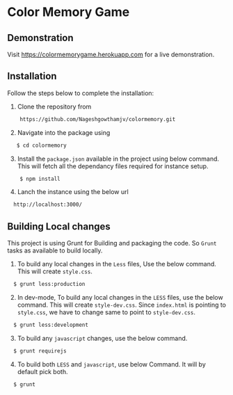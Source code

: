 # Color Memory Game

## Demonstration

Visit https://colormemorygame.herokuapp.com for a live demonstration.

## Installation

Follow the steps below to complete the installation:

1. Clone the repository from 
  ```bash
      https://github.com/Nageshgowthamjv/colormemory.git
  ```

2. Navigate into the package using
  ```bash
     $ cd colormemory
  ```

3.  Install the `package.json` available in the project using below command. This will fetch all the dependancy files required for instance setup.
  ```bash
      $ npm install
  ```

4. Lanch the instance using the below url
  ```bash
    http://localhost:3000/
  ```

## Building Local changes

This project is using Grunt for Building and packaging the code. So `Grunt` tasks as available to build locally.

1. To build any local changes in the `Less` files, Use the below command. This will create `style.css`.
  ```bash
    $ grunt less:production
  ```
  
2. In dev-mode, To build any local changes in the `LESS` files, use the below command. This will create `style-dev.css`. Since `index.html` is pointing to `style.css`, we have to change same to point to `style-dev.css`.
  ```bash
    $ grunt less:development
  ```
  
3. To build any `javascript` changes, use the below command.
  ```bash
    $ grunt requirejs
  ```
  
4. To build both `LESS` and `javascript`, use below Command. It will by default pick both.
  ```bash
    $ grunt 
  ```
  
